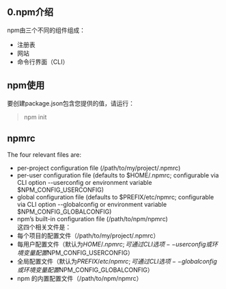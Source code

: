 ## 0.npm介绍
npm由三个不同的组件组成：
* 注册表
* 网站
* 命令行界面（CLI）
## npm使用
要创建package.json包含您提供的值，请运行：
> npm init




## npmrc
The four relevant files are:
* per-project configuration file (/path/to/my/project/.npmrc)
* per-user configuration file (defaults to $HOME/.npmrc; configurable via CLI option --userconfig or environment variable $NPM_CONFIG_USERCONFIG)
* global configuration file (defaults to $PREFIX/etc/npmrc; configurable via CLI option --globalconfig or environment variable $NPM_CONFIG_GLOBALCONFIG)
* npm’s built-in configuration file (/path/to/npm/npmrc)  
这四个相关文件是：
* 每个项目的配置文件（/path/to/my/project/.npmrc）
* 每用户配置文件（默认为$HOME/.npmrc;可通过CLI选项--userconfig或环境变量配置$NPM_CONFIG_USERCONFIG）
* 全局配置文件（默认为$PREFIX/etc/npmrc;可通过CLI选项--globalconfig或环境变量配置$NPM_CONFIG_GLOBALCONFIG）
* npm 的内置配置文件（/path/to/npm/npmrc）

